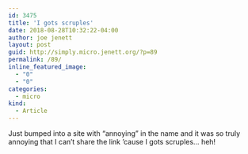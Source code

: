 ```yaml
---
id: 3475
title: 'I gots scruples'
date: 2018-08-28T10:32:22-04:00
author: joe jenett
layout: post
guid: http://simply.micro.jenett.org/?p=89
permalink: /89/
inline_featured_image:
  - "0"
  - "0"
categories:
  - micro
kind:
  - Article
---
```

Just bumped into a site with “annoying” in the name and it was so truly annoying that I can’t share the link ’cause I gots scruples… heh!